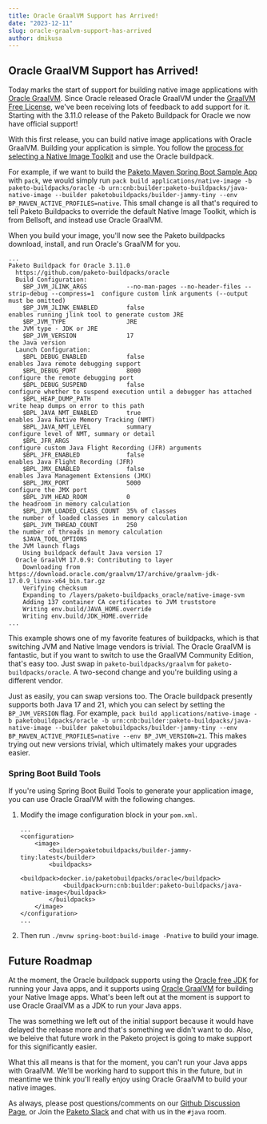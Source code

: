 ```yaml
---
title: Oracle GraalVM Support has Arrived!
date: "2023-12-11"
slug: oracle-graalvm-support-has-arrived
author: dmikusa
---
```


## Oracle GraalVM Support has Arrived!

Today marks the start of support for building native image applications with [Oracle GraalVM](https://www.oracle.com/java/graalvm/). Since Oracle released Oracle GraalVM under the [GraalVM Free License](https://blogs.oracle.com/java/post/graalvm-free-license), we've been receiving lots of feedback to add support for it. Starting with the 3.11.0 release of the Paketo Buildpack for Oracle we now have official support! 

With this first release, you can build native image applications with Oracle GraalVM. Building your application is simple. You follow the [process for selecting a Native Image Toolkit](https://paketo.io/docs/howto/java/#use-an-alternative-java-native-image-toolkit) and use the Oracle buildpack. 

For example, if we want to build the [Paketo Maven Spring Boot Sample App](https://github.com/paketo-buildpacks/samples/tree/main/java/native-image/spring-boot-native-image-maven) with `pack`, we would simply run `pack build applications/native-image -b paketo-buildpacks/oracle -b urn:cnb:builder:paketo-buildpacks/java-native-image --builder paketobuildpacks/builder-jammy-tiny --env BP_MAVEN_ACTIVE_PROFILES=native`. This small change is all that's required to tell Paketo Buildpacks to override the default Native Image Toolkit, which is from Bellsoft, and instead use Oracle GraalVM.

When you build your image, you'll now see the Paketo buildpacks download, install, and run Oracle's GraalVM for you.

```
...
Paketo Buildpack for Oracle 3.11.0
  https://github.com/paketo-buildpacks/oracle
  Build Configuration:
    $BP_JVM_JLINK_ARGS           --no-man-pages --no-header-files --strip-debug --compress=1  configure custom link arguments (--output must be omitted)
    $BP_JVM_JLINK_ENABLED        false                                                        enables running jlink tool to generate custom JRE
    $BP_JVM_TYPE                 JRE                                                          the JVM type - JDK or JRE
    $BP_JVM_VERSION              17                                                           the Java version
  Launch Configuration:
    $BPL_DEBUG_ENABLED           false                                                        enables Java remote debugging support
    $BPL_DEBUG_PORT              8000                                                         configure the remote debugging port
    $BPL_DEBUG_SUSPEND           false                                                        configure whether to suspend execution until a debugger has attached
    $BPL_HEAP_DUMP_PATH                                                                       write heap dumps on error to this path
    $BPL_JAVA_NMT_ENABLED        true                                                         enables Java Native Memory Tracking (NMT)
    $BPL_JAVA_NMT_LEVEL          summary                                                      configure level of NMT, summary or detail
    $BPL_JFR_ARGS                                                                             configure custom Java Flight Recording (JFR) arguments
    $BPL_JFR_ENABLED             false                                                        enables Java Flight Recording (JFR)
    $BPL_JMX_ENABLED             false                                                        enables Java Management Extensions (JMX)
    $BPL_JMX_PORT                5000                                                         configure the JMX port
    $BPL_JVM_HEAD_ROOM           0                                                            the headroom in memory calculation
    $BPL_JVM_LOADED_CLASS_COUNT  35% of classes                                               the number of loaded classes in memory calculation
    $BPL_JVM_THREAD_COUNT        250                                                          the number of threads in memory calculation
    $JAVA_TOOL_OPTIONS                                                                        the JVM launch flags
    Using buildpack default Java version 17
  Oracle GraalVM 17.0.9: Contributing to layer
    Downloading from https://download.oracle.com/graalvm/17/archive/graalvm-jdk-17.0.9_linux-x64_bin.tar.gz
    Verifying checksum
    Expanding to /layers/paketo-buildpacks_oracle/native-image-svm
    Adding 137 container CA certificates to JVM truststore
    Writing env.build/JAVA_HOME.override
    Writing env.build/JDK_HOME.override
...
```

This example shows one of my favorite features of buildpacks, which is that switching JVM and Native Image vendors is trivial. The Oracle GraalVM is fantastic, but if you want to switch to use the GraalVM Community Edition, that's easy too. Just swap in `paketo-buildpacks/graalvm` for `paketo-buildpacks/oracle`. A two-second change and you're building using a different vendor.

Just as easily, you can swap versions too. The Oracle buildpack presently supports both Java 17 and 21, which you can select by setting the `BP_JVM_VERSION` flag. For example, `pack build applications/native-image -b paketobuildpacks/oracle -b urn:cnb:builder:paketo-buildpacks/java-native-image --builder paketobuildpacks/builder-jammy-tiny --env BP_MAVEN_ACTIVE_PROFILES=native --env BP_JVM_VERSION=21`. This makes trying out new versions trivial, which ultimately makes your upgrades easier.

### Spring Boot Build Tools

If you're using Spring Boot Build Tools to generate your application image, you can use Oracle GraalVM with the following changes.

1. Modify the image configuration block in your `pom.xml`.

    ```
    ...
    <configuration>
        <image>
            <builder>paketobuildpacks/builder-jammy-tiny:latest</builder>
            <buildpacks>
                <buildpack>docker.io/paketobuildpacks/oracle</buildpack>
                <buildpack>urn:cnb:builder:paketo-buildpacks/java-native-image</buildpack>
            </buildpacks>
        </image>
    </configuration>
    ...
    ```

2. Then run `./mvnw spring-boot:build-image -Pnative` to build your image.

## Future Roadmap

At the moment, the Oracle buildpack supports using the [Oracle free JDK](https://www.oracle.com/java/technologies/downloads/) for running your Java apps, and it supports using [Oracle GraalVM](https://www.oracle.com/java/graalvm/) for building your Native Image apps. What's been left out at the moment is support to use Oracle GraalVM as a JDK to run your Java apps.

The was something we left out of the initial support because it would have delayed the release more and that's something we didn't want to do. Also, we beleive that future work in the Paketo project is going to make support for this significantly easier.

What this all means is that for the moment, you can't run your Java apps with GraalVM. We'll be working hard to support this in the future, but in meantime we think you'll really enjoy using Oracle GraalVM to build your native images.

As always, please post questions/comments on our [Github Discussion Page](https://github.com/orgs/paketo-buildpacks/discussions/categories/java-team), or Join the [Paketo Slack](https://slack.paketo.io/) and chat with us in the `#java` room.
